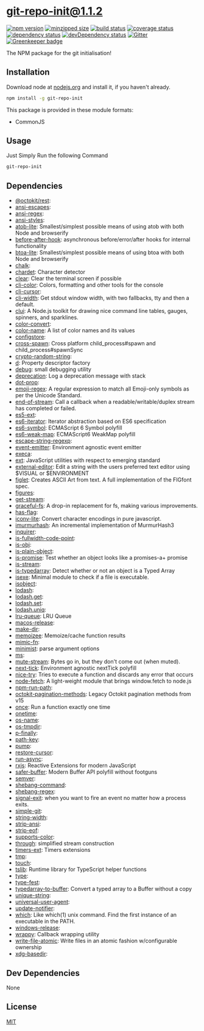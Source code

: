 # git-repo-init@1.1.2
 [![npm version](https://badge.fury.io/js/git-repo-init.svg)](https://npmjs.org/package/git-repo-init)  [![minzipped size](https://img.shields.io/bundlephobia/minzip/git-repo-init.svg)](https://bundlephobia.com/result?p=git-repo-init)  [![build status](https://img.shields.io/travis/raxraj/git-repo-init/master.svg)](https://travis-ci.org/raxraj/git-repo-init#master)  [![coverage status](https://coveralls.io/repos/raxraj/git-repo-init/badge.svg)](https://coveralls.io/github/raxraj/git-repo-init)  [![dependency status](https://david-dm.org/raxraj/git-repo-init.svg?theme=shields.io)](https://david-dm.org/raxraj/git-repo-init)  [![devDependency status](https://david-dm.org/raxraj/git-repo-init/dev-status.svg)](https://david-dm.org/raxraj/git-repo-init#info=devDependencies)  [![Gitter](https://badges.gitter.im/raxraj/git-repo-init.svg)](https://gitter.im/raxraj/git-repo-init) [![Greenkeeper badge](https://badges.greenkeeper.io/raxraj/git-repo-init.svg)](https://greenkeeper.io/) 

The NPM package for the git initialisation!


## Installation
Download node at [nodejs.org](http://nodejs.org) and install it, if you haven't already.

```sh
npm install -g git-repo-init
```

This package is provided in these module formats:

- CommonJS

## Usage

Just Simply Run the following Command

```sh
git-repo-init
```



## Dependencies

- [@octokit/rest](): 
- [ansi-escapes](): 
- [ansi-regex](): 
- [ansi-styles](): 
- [atob-lite](https://github.com/hughsk/atob-lite): Smallest/simplest possible means of using atob with both Node and browserify
- [before-after-hook](https://github.com/gr2m/before-after-hook): asynchronous before/error/after hooks for internal functionality
- [btoa-lite](https://github.com/hughsk/btoa-lite): Smallest/simplest possible means of using btoa with both Node and browserify
- [chalk](): 
- [chardet](https://github.com/runk/node-chardet): Character detector
- [clear](https://github.com/bahamas10/node-clear): Clear the terminal screen if possible
- [cli-color](https://github.com/medikoo/cli-color): Colors, formatting and other tools for the console
- [cli-cursor](): 
- [cli-width](https://github.com/knownasilya/cli-width): Get stdout window width, with two fallbacks, tty and then a default.
- [clui](https://github.com/nathanpeck/clui): A Node.js toolkit for drawing nice command line tables, gauges, spinners, and sparklines.
- [color-convert](): 
- [color-name](https://github.com/colorjs/color-name): A list of color names and its values
- [configstore](): 
- [cross-spawn](https://github.com/moxystudio/node-cross-spawn): Cross platform child_process#spawn and child_process#spawnSync
- [crypto-random-string](): 
- [d](https://github.com/medikoo/d): Property descriptor factory
- [debug](https://github.com/visionmedia/debug): small debugging utility
- [deprecation](https://github.com/gr2m/deprecation): Log a deprecation message with stack
- [dot-prop](): 
- [emoji-regex](https://github.com/mathiasbynens/emoji-regex): A regular expression to match all Emoji-only symbols as per the Unicode Standard.
- [end-of-stream](https://github.com/mafintosh/end-of-stream): Call a callback when a readable/writable/duplex stream has completed or failed.
- [es5-ext](): 
- [es6-iterator](https://github.com/medikoo/es6-iterator): Iterator abstraction based on ES6 specification
- [es6-symbol](https://github.com/medikoo/es6-symbol): ECMAScript 6 Symbol polyfill
- [es6-weak-map](https://github.com/medikoo/es6-weak-map): ECMAScript6 WeakMap polyfill
- [escape-string-regexp](): 
- [event-emitter](https://github.com/medikoo/event-emitter): Environment agnostic event emitter
- [execa](): 
- [ext](https://github.com/medikoo/es5-ext/blob/ext): JavaScript utilities with respect to emerging standard
- [external-editor](https://github.com/mrkmg/node-external-editor): Edit a string with the users preferred text editor using $VISUAL or $ENVIRONMENT
- [figlet](https://github.com/patorjk/figlet.js): Creates ASCII Art from text. A full implementation of the FIGfont spec.
- [figures](): 
- [get-stream](): 
- [graceful-fs](https://github.com/isaacs/node-graceful-fs): A drop-in replacement for fs, making various improvements.
- [has-flag](): 
- [iconv-lite](https://github.com/ashtuchkin/iconv-lite): Convert character encodings in pure javascript.
- [imurmurhash](https://github.com/jensyt/imurmurhash-js): An incremental implementation of MurmurHash3
- [inquirer](): 
- [is-fullwidth-code-point](): 
- [is-obj](): 
- [is-plain-object](): 
- [is-promise](https://github.com/then/is-promise): Test whether an object looks like a promises-a+ promise
- [is-stream](): 
- [is-typedarray](https://github.com/hughsk/is-typedarray): Detect whether or not an object is a Typed Array
- [isexe](https://github.com/isaacs/isexe): Minimal module to check if a file is executable.
- [isobject](): 
- [lodash](): 
- [lodash.get](): 
- [lodash.set](): 
- [lodash.uniq](): 
- [lru-queue](https://github.com/medikoo/lru-queue): LRU Queue
- [macos-release](): 
- [make-dir](): 
- [memoizee](https://github.com/medikoo/memoizee): Memoize/cache function results
- [mimic-fn](): 
- [minimist](https://github.com/substack/minimist): parse argument options
- [ms](): 
- [mute-stream](https://github.com/isaacs/mute-stream): Bytes go in, but they don't come out (when muted).
- [next-tick](https://github.com/medikoo/next-tick): Environment agnostic nextTick polyfill
- [nice-try](https://github.com/electerious/nice-try): Tries to execute a function and discards any error that occurs
- [node-fetch](https://github.com/bitinn/node-fetch): A light-weight module that brings window.fetch to node.js
- [npm-run-path](): 
- [octokit-pagination-methods](https://github.com/gr2m/octokit-pagination-methods): Legacy Octokit pagination methods from v15
- [once](https://github.com/isaacs/once): Run a function exactly one time
- [onetime](): 
- [os-name](): 
- [os-tmpdir](): 
- [p-finally](): 
- [path-key](): 
- [pump](): 
- [restore-cursor](): 
- [run-async](): 
- [rxjs](https://github.com/reactivex/rxjs): Reactive Extensions for modern JavaScript
- [safer-buffer](https://github.com/ChALkeR/safer-buffer): Modern Buffer API polyfill without footguns
- [semver](): 
- [shebang-command](): 
- [shebang-regex](): 
- [signal-exit](https://github.com/tapjs/signal-exit): when you want to fire an event no matter how a process exits.
- [simple-git](): 
- [string-width](): 
- [strip-ansi](): 
- [strip-eof](): 
- [supports-color](): 
- [through](https://github.com/dominictarr/through): simplified stream construction
- [timers-ext](https://github.com/medikoo/timers-ext): Timers extensions
- [tmp](): 
- [touch](): 
- [tslib](https://github.com/Microsoft/tslib): Runtime library for TypeScript helper functions
- [type](): 
- [type-fest](): 
- [typedarray-to-buffer](https://github.com/feross/typedarray-to-buffer): Convert a typed array to a Buffer without a copy
- [unique-string](): 
- [universal-user-agent](): 
- [update-notifier](): 
- [which](https://github.com/isaacs/node-which): Like which(1) unix command. Find the first instance of an executable in the PATH.
- [windows-release](): 
- [wrappy](https://github.com/npm/wrappy): Callback wrapping utility
- [write-file-atomic](https://github.com/npm/write-file-atomic): Write files in an atomic fashion w/configurable ownership
- [xdg-basedir](): 


## Dev Dependencies

None

## License
[MIT]()
